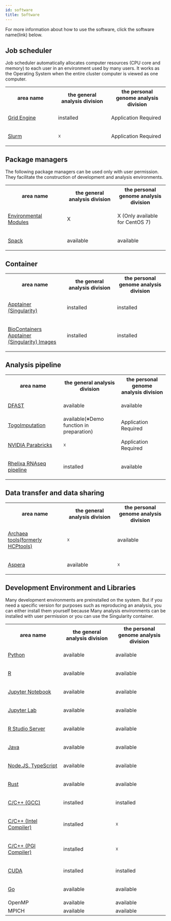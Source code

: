 ```yaml
---
id: software
title: Software
---
```


For more information about how to use the software, click the software name(link) below.

## Job scheduler

Job scheduler automatically allocates computer resources (CPU core and memory) to each user in an environment used by many users. It works as the Operating System when the entire cluster computer is viewed as one computer.

<table>
<tr>
<th width="300">area name</th>
<th width="300">the general analysis division</th>
<th width="300">the personal genome analysis division</th>
</tr>
<tr>
<td width="300">

[Grid Engine](/software/grid_engine)
</td>
<td width="300">installed</td>
<td width="300">Application Required</td>
</tr>
<tr>
<td width="300">

[Slurm](/software/Slurm/Slurm.md)

</td>
<td width="300">☓</td>
<td width="300">Application Required</td>
</tr>
</table>


## Package managers


The following package managers can be used only with user permission. They facilitate the construction of development and analysis environments.

<table>
<tr>
<th width="300">area name</th>
<th width="300">the general analysis division</th>
<th width="300">the personal genome analysis division</th>
</tr>


<tr>
<td width="300">

[Environmental Modules](/software/environmental_modules)
</td>
<td width="300">X</td>
<td width="300">X (Only available for CentOS 7)</td>
</tr>


<tr>
<td width="300">

[Spack](/software/spack/install_spack)
</td>
<td width="300">available</td>
<td width="300">available</td>
</tr>



</table>

## Container


<table>
<tr>
<th width="300">area name</th>
<th width="300">the general analysis division</th>
<th width="300">the personal genome analysis division</th>
</tr>

<tr>
<td width="300">

[Apptainer (Singularity)](Apptainer)
</td>
<td width="300">installed</td>
<td width="300">installed</td>
</tr>

<tr>
<td width="300">

[BioContainers Apptainer (Singularity) Images](BioContainers)
</td>
<td width="300">installed</td>
<td width="300">installed</td>
</tr>


</table>


## Analysis pipeline

<table>
<tr>
<th width="300">area name</th>
<th width="300">the general analysis division</th>
<th width="300">the personal genome analysis division</th>
</tr>


<tr>
<td width="300">

[DFAST](/advanced_guides/advanced_guide_2020-2022#dfast)
</td>
<td width="300">available</td>
<td width="300">available</td>
</tr>

<tr>
<td width="300">

[TogoImputation](/advanced_guides/imputation_server)
</td>
<td width="300">available(※Demo function in preparation)</td>
<td width="300">Application Required</td>
</tr>

<tr>
<td width="300">

[NVIDIA Parabricks](/advanced_guides/parabricks/)
</td>
<td width="300">☓</td>
<td width="300">Application Required</td>
</tr>

<tr>
<td width="300">

[Rhelixa RNAseq pipeline](/advanced_guides/Rhelixa_RNAseq)
</td>
<td width="300">installed</td>
<td width="300">available</td>
</tr>
</table>



## Data transfer and data sharing

<table>
<tr>
<th width="300">area name</th>
<th width="300">the general analysis division</th>
<th width="300">the personal genome analysis division</th>
</tr>

<tr>
<td width="300">

[Archaea tools(formerly HCPtools)](/software/Archaea_tools/Archaea_tools.md)


</td>
<td width="300">☓</td>
<td width="300">available</td>
</tr>

<tr>
<td width="300">

[Aspera](./aspera/aspera.md)

</td>
<td width="300">available</td>
<td width="300">☓</td>
</tr>
</table>





## Development Environment and Libraries

Many development environments are preinstalled on the system. But if you need a specific version for purposes such as reproducing an analysis, you can either install them yourself because Many analysis environments can be installed with user permission or you can use the Singularity container.

<table>
<tr>
<th width="300">area name</th>
<th width="300">the general analysis division</th>
<th width="300">the personal genome analysis division</th>
</tr>
<tr>
<td width="300">

[Python](python)

</td>
<td width="300">available</td>
<td width="300">available</td>
</tr>
<tr>
<td width="300">

[R](R)

</td>
<td width="300">available</td>
<td width="300">available</td>
</tr>
<tr>
<td width="300">

[Jupyter Notebook](jupyter_notebook)

</td>
<td width="300">available</td>
<td width="300">available</td>
</tr>
<tr>
<td width="300">

[Jupyter Lab](jupyter_lab)

</td>
<td width="300">available</td>
<td width="300">available</td>
</tr>
<tr>
<td width="300">

[R Studio Server](R/r_studio_server)

</td>
<td width="300">available</td>
<td width="300">available</td>
</tr>

<tr>
<td width="300">

[Java](java)

</td>

<td width="300">available</td>
<td width="300">available</td>
</tr>
<tr>
<td width="300">

[Node.JS, TypeScript](typescript)
</td>
<td width="300">available</td>
<td width="300">available</td>
</tr>
<tr>
<td width="300">

[Rust](rust)

</td>
<td width="300">available</td>
<td width="300">available</td>
</tr>
<tr>
<td width="300">

[C/C++ (GCC)](/software/gcc)

</td>
<td width="300">installed</td>
<td width="300">installed</td>
</tr>
<tr>
<td width="300">

[C/C++ (Intel Compiler)](intel_compiler/intel_compiler.md)

</td>
<td width="300">installed</td>
<td width="300">☓</td>

</tr>
<tr>
<td width="300">

[C/C++ (PGI Compiler)](pgi_compiler/pgi_compiler.md)

</td>
<td width="300">installed</td>
<td width="300">☓</td>
</tr>
<tr>
<td width="300">

[CUDA](/software/cuda)
</td>
<td width="300">installed</td>
<td width="300">installed</td>
</tr>
<tr>
<td width="300">

[Go](/software/go)
</td>
<td width="300">available</td>
<td width="300">available</td>
</tr>
<tr>
<td width="300">OpenMP</td>
<td width="300">available</td>
<td width="300">available</td>
</tr>
<tr>
<td width="300">MPICH</td>
<td width="300">available</td>
<td width="300">available</td>
</tr>

</table>
